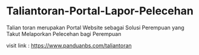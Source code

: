 # Taliantoran-Portal-Lapor-Pelecehan
Talian toran merupakan Portal Website sebagai Solusi Perempuan yang Takut Melaporkan Pelecehan bagi Perempuan

visit link : https://www.panduanbs.com/taliantoran
